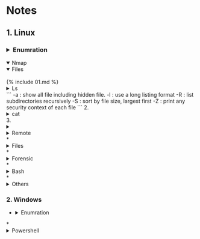 # Notes
## 1. Linux
### <details> <summary> Enumration</summary>
<details open> <summary> Nmap </summary></details>
   <details open> <summary> Files</summary><br> {% include 01.md %}</details>
   <details> <summary> Ls</summary></details>
     ```
     -a : show all file including hidden file.
     -l : use a long listing format
     -R : list subdirectories recursively
     -S : sort by file size, largest first
     -Z : print any security context of each file
     ```
     </details>
2. <details> <summary> cat</summary>
    ` cat $file`
   </details>
3. <details> <summary> 


</details>
</details>

<details> <summary> Remote</summary>
</details>
  * <details> <summary> Files</summary>
</details>
  * <details> <summary> Forensic</summary>
</details>
  * <details> <summary> Bash</summary>
</details>
  * <details> <summary> Others</summary>
</details>

### 2. Windows

* <details > <summary> Enumration</summary>
</details>
* <details> <summary> Powershell</summary>
<details>
* <details> <summary> Others</summary>
</details>

